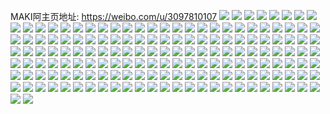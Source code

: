 MAKI阿主页地址: https://weibo.com/u/3097810107 
![](https://wx4.sinaimg.cn/mw2000/b8a4d4bbly1h90tckbe7ij20lc0w0tli.jpg) 
![](https://wx4.sinaimg.cn/mw2000/b8a4d4bbly1h90tcx71qwj22by2bye82.jpg) 
![](https://wx4.sinaimg.cn/mw2000/b8a4d4bbly1h90tcs1w6sj22c0340qv6.jpg) 
![](https://wx4.sinaimg.cn/mw2000/b8a4d4bbly1h90tc365b8j220v2l31ky.jpg) 
![](https://wx4.sinaimg.cn/mw2000/b8a4d4bbly1h90tci5g14j21rs2d1x6p.jpg) 
![](https://wx4.sinaimg.cn/mw2000/b8a4d4bbly1h90tcov13aj22aa31qx6p.jpg) 
![](https://wx4.sinaimg.cn/mw2000/b8a4d4bbly1h90tdiopubj20zu25ob29.jpg) 
![](https://wx4.sinaimg.cn/mw2000/b8a4d4bbly1h90tcmqqlej22c13404qq.jpg) 
![](https://wx4.sinaimg.cn/mw2000/b8a4d4bbly1h90tcdtpa3j223k2squ0x.jpg) 
![](https://wx4.sinaimg.cn/mw2000/b8a4d4bbly1h8qjicflhdj22c12rkqv5.jpg) 
![](https://wx4.sinaimg.cn/mw2000/b8a4d4bbly1h8qjideg4xj22c1340npd.jpg) 
![](https://wx4.sinaimg.cn/mw2000/b8a4d4bbly1h8qjibjm5qj22c1340qv5.jpg) 
![](https://wx4.sinaimg.cn/mw2000/b8a4d4bbly1h8qjie8fnhj22c12c1e81.jpg) 
![](https://wx4.sinaimg.cn/mw2000/b8a4d4bbly1h8qjjd5rwpj20fc0a3q3m.jpg) 
![](https://wx4.sinaimg.cn/mw2000/b8a4d4bbly1h8qjl0k73sj20qg1b27a0.jpg) 
![](https://wx4.sinaimg.cn/mw2000/b8a4d4bbly1h8g512inz7j22c0340hdw.jpg) 
![](https://wx4.sinaimg.cn/mw2000/b8a4d4bbly1h8g514kovsj23402c0b2b.jpg) 
![](https://wx4.sinaimg.cn/mw2000/b8a4d4bbly1h8g516d964j23402c0hdv.jpg) 
![](https://wx4.sinaimg.cn/mw2000/b8a4d4bbly1h8g517r769j22c02c0x6p.jpg) 
![](https://wx4.sinaimg.cn/mw2000/b8a4d4bbly1h8fdd73lrxj22c0340hdy.jpg) 
![](https://wx4.sinaimg.cn/mw2000/b8a4d4bbly1h8fdd0c96ij228a2z1hdu.jpg) 
![](https://wx4.sinaimg.cn/mw2000/b8a4d4bbly1h8fddmne4jj219y1vuu0x.jpg) 
![](https://wx4.sinaimg.cn/mw2000/b8a4d4bbly1h8fddevu82j220h31dkjn.jpg) 
![](https://wx4.sinaimg.cn/mw2000/b8a4d4bbly1h8fddvl3wpj224u2wn7wi.jpg) 
![](https://wx4.sinaimg.cn/mw2000/b8a4d4bbly1h8fddr7bbjj22c03404qr.jpg) 
![](https://wx4.sinaimg.cn/mw2000/b8a4d4bbly1h8fddsmrawj22c02m2x6p.jpg) 
![](https://wx4.sinaimg.cn/mw2000/b8a4d4bbly1h8fddpls7qj216n23ue82.jpg) 
![](https://wx4.sinaimg.cn/mw2000/b8a4d4bbly1h8fdduqjpyj227l2ephdu.jpg) 
![](https://wx4.sinaimg.cn/mw2000/b8a4d4bbly1h8cmg9of8fj22802yo1ky.jpg) 
![](https://wx4.sinaimg.cn/mw2000/b8a4d4bbly1h5o282vy15j21kw23utok.jpg) 
![](https://wx4.sinaimg.cn/mw2000/b8a4d4bbly1h5o28b109jj22yo2yoqv7.jpg) 
![](https://wx4.sinaimg.cn/mw2000/b8a4d4bbly1h5o29froghj22yo1o2hdu.jpg) 
![](https://wx4.sinaimg.cn/mw2000/b8a4d4bbly1h5o2b05n5dj20sg1z41kx.jpg) 
![](https://wx4.sinaimg.cn/mw2000/b8a4d4bbly1h5o29ah1hsj22c02c0kjm.jpg) 
![](https://wx4.sinaimg.cn/mw2000/b8a4d4bbly1h5o28dvrh3j22052o7hdu.jpg) 
![](https://wx4.sinaimg.cn/mw2000/b8a4d4bbly1h5o295onisj21kw23u4qp.jpg) 
![](https://wx4.sinaimg.cn/mw2000/b8a4d4bbly1h5o294jd0qj2280302qv7.jpg) 
![](https://wx4.sinaimg.cn/mw2000/b8a4d4bbly1h5o28gw79nj21kw23ue82.jpg) 
![](https://wx4.sinaimg.cn/mw2000/b8a4d4bbly1h5o2826wmdj226l2wte82.jpg) 
![](https://wx4.sinaimg.cn/mw2000/b8a4d4bbly1h5o29d2sv6j21kw23ux6p.jpg) 
![](https://wx4.sinaimg.cn/mw2000/b8a4d4bbly1h5o2aymw2nj22802yonpf.jpg) 
![](https://wx4.sinaimg.cn/mw2000/b8a4d4bbly1h5o298y7kfj23002dcnpf.jpg) 
![](https://wx4.sinaimg.cn/mw2000/b8a4d4bbly1h5o2b0oz4tj21kw23uh4p.jpg) 
![](https://wx4.sinaimg.cn/mw2000/b8a4d4bbly1h5o2b5hsbmj223b2sh1ky.jpg) 
![](https://wx4.sinaimg.cn/mw2000/b8a4d4bbly1h5mlqpa1orj223e2yoe82.jpg) 
![](https://wx4.sinaimg.cn/mw2000/b8a4d4bbly1h5mlqhder1j22802yonpe.jpg) 
![](https://wx4.sinaimg.cn/mw2000/b8a4d4bbly1h5mlqe0kwpj227m2y6npe.jpg) 
![](https://wx4.sinaimg.cn/mw2000/b8a4d4bbly1h5mlqabm1bj23402c04qr.jpg) 
![](https://wx4.sinaimg.cn/mw2000/b8a4d4bbly1h5mlqk56kjj20yi0yikca.jpg) 
![](https://wx4.sinaimg.cn/mw2000/b8a4d4bbly1h5mlqmgbq3j22c0340b2b.jpg) 
![](https://wx4.sinaimg.cn/mw2000/b8a4d4bbly1h5mlqj5v7qj20tb0tbanr.jpg) 
![](https://wx4.sinaimg.cn/mw2000/b8a4d4bbly1h5mlqlbt21j20yi0yinbm.jpg) 
![](https://wx4.sinaimg.cn/mw2000/b8a4d4bbly1h5mlqid7u6j20xx0xxwxk.jpg) 
![](https://wx4.sinaimg.cn/mw2000/b8a4d4bbly1h575yi8hbgj22c0340qv5.jpg) 
![](https://wx4.sinaimg.cn/mw2000/b8a4d4bbly1h575zwtlfbj20yh1eu1fa.jpg) 
![](https://wx4.sinaimg.cn/mw2000/b8a4d4bbly1h575zopd23j224l2u4x6p.jpg) 
![](https://wx4.sinaimg.cn/mw2000/b8a4d4bbly1h575yav0fxj22802you0y.jpg) 
![](https://wx4.sinaimg.cn/mw2000/b8a4d4bbly1h575z2akujj22c0340npf.jpg) 
![](https://wx4.sinaimg.cn/mw2000/b8a4d4bbly1h575yxu7b6j22182pnqv6.jpg) 
![](https://wx4.sinaimg.cn/mw2000/b8a4d4bbly1h52nd5fgvjj212r1fr1kx.jpg) 
![](https://wx4.sinaimg.cn/mw2000/b8a4d4bbly1h52nczbwotj212r1fr1kx.jpg) 
![](https://wx4.sinaimg.cn/mw2000/b8a4d4bbly1h52nbi93yfj210e1clkga.jpg) 
![](https://wx4.sinaimg.cn/mw2000/b8a4d4bbly1h52ncmhqrzj21291f37w2.jpg) 
![](https://wx4.sinaimg.cn/mw2000/b8a4d4bbly1h52ncsrn3lj212r1fr1kx.jpg) 
![](https://wx4.sinaimg.cn/mw2000/b8a4d4bbly1h52nbuokfvj20yi1a1qq6.jpg) 
![](https://wx4.sinaimg.cn/mw2000/b8a4d4bbly1h52ncewo2dj212r1fr1kx.jpg) 
![](https://wx4.sinaimg.cn/mw2000/b8a4d4bbly1h52nbzh8m8j212r1fr1kx.jpg) 
![](https://wx4.sinaimg.cn/mw2000/b8a4d4bbly1h52nc4kgtpj212r1fr1kx.jpg) 
![](https://wx4.sinaimg.cn/mw2000/b8a4d4bbly1h29n6pcwuuj23402c0u0z.jpg) 
![](https://wx4.sinaimg.cn/mw2000/b8a4d4bbly1h29n6nzduej20wi1ycaj6.jpg) 
![](https://wx4.sinaimg.cn/mw2000/b8a4d4bbly1h07fqw2l8dj21yr2mdqv6.jpg) 
![](https://wx4.sinaimg.cn/mw2000/b8a4d4bbly1gzzewfhxjjj235s23ukjn.jpg) 
![](https://wx4.sinaimg.cn/mw2000/b8a4d4bbly1gzzewb3yu5j233y23t1l1.jpg) 
![](https://wx4.sinaimg.cn/mw2000/b8a4d4bbly1gzzewslevpj23402c0kjn.jpg) 
![](https://wx4.sinaimg.cn/mw2000/b8a4d4bbly1gzzex16lrxj21z42yo4qr.jpg) 
![](https://wx4.sinaimg.cn/mw2000/b8a4d4bbly1gzzewt95p3j216e0vsh2e.jpg) 
![](https://wx4.sinaimg.cn/mw2000/b8a4d4bbly1gzzewxjw0zj220e30lb2b.jpg) 
![](https://wx4.sinaimg.cn/mw2000/b8a4d4bbly1gzzewin5g7j233q22gu0x.jpg) 
![](https://wx4.sinaimg.cn/mw2000/b8a4d4bbly1gzzewr2r3vj22c0340qv7.jpg) 
![](https://wx4.sinaimg.cn/mw2000/b8a4d4bbly1gzzewmqx3nj22fe35sx6q.jpg) 
![](https://wx4.sinaimg.cn/mw2000/b8a4d4bbly1gzs6ckbzxtj21r02c0x6p.jpg) 
![](https://wx4.sinaimg.cn/mw2000/b8a4d4bbly1gzs6clj4ibj22c02c0b2a.jpg) 
![](https://wx4.sinaimg.cn/mw2000/b8a4d4bbly1gzs6cmldglj224h24h4qp.jpg) 
![](https://wx4.sinaimg.cn/mw2000/b8a4d4bbly1gzs6cvmgsgj2340340u11.jpg) 
![](https://wx4.sinaimg.cn/mw2000/b8a4d4bbly1gzs6w1d8l1j20zg0zg1bl.jpg) 
![](https://wx4.sinaimg.cn/mw2000/b8a4d4bbly1gzs6eerc4nj21p71p7qv5.jpg) 
![](https://wx4.sinaimg.cn/mw2000/b8a4d4bbly1gzs6cibz6cj22yo280x6r.jpg) 
![](https://wx4.sinaimg.cn/mw2000/b8a4d4bbly1gzs6cx2yepj21dq1kwtvf.jpg) 
![](https://wx4.sinaimg.cn/mw2000/b8a4d4bbly1gzs6ekwg0cj22yo2804qr.jpg) 
![](https://wx4.sinaimg.cn/mw2000/b8a4d4bbly1gzff564wcrj22262qxkjn.jpg) 
![](https://wx4.sinaimg.cn/mw2000/b8a4d4bbly1gzff51bxdvj220a2oekjn.jpg) 
![](https://wx4.sinaimg.cn/mw2000/b8a4d4bbly1gzff5bxg62j224u2uge84.jpg) 
![](https://wx4.sinaimg.cn/mw2000/b8a4d4bbly1gzff5h1gv0j224w2uj1l0.jpg) 
![](https://wx4.sinaimg.cn/mw2000/b8a4d4bbly1gzbt9e0ay5j2340340qva.jpg) 
![](https://wx4.sinaimg.cn/mw2000/b8a4d4bbly1gzbt949draj2340340b2d.jpg) 
![](https://wx4.sinaimg.cn/mw2000/b8a4d4bbly1gzbt98m33mj22c02c0npf.jpg) 
![](https://wx4.sinaimg.cn/mw2000/b8a4d4bbly1gzbt9frl4ij229p1uf4qq.jpg) 
![](https://wx4.sinaimg.cn/mw2000/b8a4d4bbly1gzbt9grl3uj22c03401ky.jpg) 
![](https://wx4.sinaimg.cn/mw2000/b8a4d4bbly1gz9eyzzk4lj22c03404qs.jpg) 
![](https://wx4.sinaimg.cn/mw2000/b8a4d4bbly1gz9ezglp54j22c0340u10.jpg) 
![](https://wx4.sinaimg.cn/mw2000/b8a4d4bbly1gz9eys112kj222r2rohdv.jpg) 
![](https://wx4.sinaimg.cn/mw2000/b8a4d4bbly1gz9eylxv24j223q2t0b2b.jpg) 
![](https://wx4.sinaimg.cn/mw2000/b8a4d4bbly1gxq1spbyjpj22c02c0npf.jpg) 
![](https://wx4.sinaimg.cn/mw2000/b8a4d4bbly1gxq1srlsy2j221631se83.jpg) 
![](https://wx4.sinaimg.cn/mw2000/b8a4d4bbly1gxq1snahsej21sz2enu0y.jpg) 
![](https://wx4.sinaimg.cn/mw2000/b8a4d4bbly1gxdbgr5grrj22bz33z4qt.jpg) 
![](https://wx4.sinaimg.cn/mw2000/b8a4d4bbly1gxc273h255j21ct1t5qv5.jpg) 
![](https://wx4.sinaimg.cn/mw2000/b8a4d4bbly1gxdbh1wosej22c033ze82.jpg) 
![](https://wx4.sinaimg.cn/mw2000/b8a4d4bbly1gxdbgsdg35j21gj1y1x6p.jpg) 
![](https://wx4.sinaimg.cn/mw2000/b8a4d4bbly1gxdbgynat0j2340340npg.jpg) 
![](https://wx4.sinaimg.cn/mw2000/b8a4d4bbly1gxdbgtosx4j21qb2b37wj.jpg) 
![](https://wx4.sinaimg.cn/mw2000/b8a4d4bbly1gwrveb73bcj23402c04qt.jpg) 
![](https://wx4.sinaimg.cn/mw2000/b8a4d4bbly1gwrve5etdvj223a23au0x.jpg) 
![](https://wx4.sinaimg.cn/mw2000/b8a4d4bbly1gwrve7a6ygj22c02c01kz.jpg) 
![](https://wx4.sinaimg.cn/mw2000/b8a4d4bbly1gwrvf2l30qj215z1087tn.jpg) 
![](https://wx4.sinaimg.cn/mw2000/003nE5V9ly1guopzrfko0j62c0340u0y02.jpg) 
![](https://wx4.sinaimg.cn/mw2000/003nE5V9ly1guopzps05uj62c0340u0z02.jpg) 
![](https://wx4.sinaimg.cn/mw2000/003nE5V9ly1guopzktba6j62c03404qr02.jpg) 
![](https://wx4.sinaimg.cn/mw2000/003nE5V9ly1guopzh9agej62c02c0u0y02.jpg) 
![](https://wx4.sinaimg.cn/mw2000/003nE5V9ly1guopzdr3oqj62c02c0npe02.jpg) 
![](https://wx4.sinaimg.cn/mw2000/003nE5V9ly1guopzsha9dj60c80c83z802.jpg) 
![](https://wx4.sinaimg.cn/mw2000/003nE5V9ly1guldcpwgu5j62802yob2b02.jpg) 
![](https://wx4.sinaimg.cn/mw2000/003nE5V9ly1guldctzbwfj62802yoqv702.jpg) 
![](https://wx4.sinaimg.cn/mw2000/003nE5V9ly1guldcs1ppqj62802yo1kz02.jpg) 
![](https://wx4.sinaimg.cn/mw2000/003nE5V9ly1guldclna2cj624f2twb2b02.jpg) 
![](https://wx4.sinaimg.cn/mw2000/003nE5V9ly1guldd1xcjoj60j60iejtx02.jpg) 
![](https://wx4.sinaimg.cn/mw2000/003nE5V9ly1gulw64imk2j62802yokjn02.jpg) 
![](https://wx4.sinaimg.cn/mw2000/003nE5V9ly1guldcx3xirj62802yob2b02.jpg) 
![](https://wx4.sinaimg.cn/mw2000/003nE5V9ly1guldcyxf4ej60yi1a0al402.jpg) 
![](https://wx4.sinaimg.cn/mw2000/003nE5V9ly1guldcyka8dj62802yi1kz02.jpg) 
![](https://wx4.sinaimg.cn/mw2000/003nE5V9ly1gufc51m9vuj61kw16nb2902.jpg) 
![](https://wx4.sinaimg.cn/mw2000/003nE5V9ly1gufcfmh2oyj61hc1hce8102.jpg) 
![](https://wx4.sinaimg.cn/mw2000/003nE5V9ly1gtfnm8d4xdj616o1kwe8102.jpg) 
![](https://wx4.sinaimg.cn/mw2000/b8a4d4bbly1gt8ks8fep0j22802yox6r.jpg) 
![](https://wx4.sinaimg.cn/mw2000/b8a4d4bbly1gt1p4auhrgj22802yo1kz.jpg) 
![](https://wx4.sinaimg.cn/mw2000/b8a4d4bbly1gt1p3u7uezj22802yob2c.jpg) 
![](https://wx4.sinaimg.cn/mw2000/b8a4d4bbly1gt1p42na92j21xn2kvb2b.jpg) 
![](https://wx4.sinaimg.cn/mw2000/b8a4d4bbly1gt1p3vi3zoj21yu2psx6q.jpg) 
![](https://wx4.sinaimg.cn/mw2000/b8a4d4bbly1gt1p46iepzj22go2go4qr.jpg) 
![](https://wx4.sinaimg.cn/mw2000/b8a4d4bbly1gsmmipf7swj23332bbe85.jpg) 
![](https://wx4.sinaimg.cn/mw2000/b8a4d4bbly1gsmmir2xiej22bb3337wk.jpg) 
![](https://wx4.sinaimg.cn/mw2000/b8a4d4bbly1gsmmisszj9j22bb333kjo.jpg) 
![](https://wx4.sinaimg.cn/mw2000/b8a4d4bbly1gsmmiu2sbsj23332bb7wl.jpg) 
![](https://wx4.sinaimg.cn/mw2000/b8a4d4bbly1gsmmivw2tmj22bx30q1l2.jpg) 
![](https://wx4.sinaimg.cn/mw2000/003nE5V9ly1gsmmizeqkbj62802yoqv702.jpg) 
![](https://wx4.sinaimg.cn/mw2000/b8a4d4bbly1gsbuc914gsj22c03401kz.jpg) 
![](https://wx4.sinaimg.cn/mw2000/b8a4d4bbly1gsbucaupdzj23402c0x6p.jpg) 
![](https://wx4.sinaimg.cn/mw2000/003nE5V9ly1gsbucd6s5jj63402c0hdu02.jpg) 
![](https://wx4.sinaimg.cn/mw2000/b8a4d4bbly1gsbuc4x563j23402c0e81.jpg) 
![](https://wx4.sinaimg.cn/mw2000/b8a4d4bbly1gs47q52yd5j21s02o0kjm.jpg) 
![](https://wx4.sinaimg.cn/mw2000/b8a4d4bbly1gs47q3hc1jj21s02o0x6t.jpg) 
![](https://wx4.sinaimg.cn/mw2000/b8a4d4bbly1gr8qys1xi8j22q721n4qx.jpg) 
![](https://wx4.sinaimg.cn/mw2000/b8a4d4bbly1gr8q2mq105j23402c04r3.jpg) 
![](https://wx4.sinaimg.cn/mw2000/b8a4d4bbly1grbobpr5xcj234033yhe5.jpg) 
![](https://wx4.sinaimg.cn/mw2000/003nE5V9ly1gr1etlic71j62n61jmnpi02.jpg) 
![](https://wx4.sinaimg.cn/mw2000/b8a4d4bbly1gr1etchq5wj21ky2yoe81.jpg) 
![](https://wx4.sinaimg.cn/mw2000/b8a4d4bbly1gr1etm8ecvj20tz140tii.jpg) 
![](https://wx4.sinaimg.cn/mw2000/b8a4d4bbly1gr1etgnqdsj22ub24q4qr.jpg) 
![](https://wx4.sinaimg.cn/mw2000/b8a4d4bbly1gr1exa24i8j22yo1o0kjr.jpg) 
![](https://wx4.sinaimg.cn/mw2000/b8a4d4bbly1gr1etf21bbj22yn1o0e87.jpg) 
